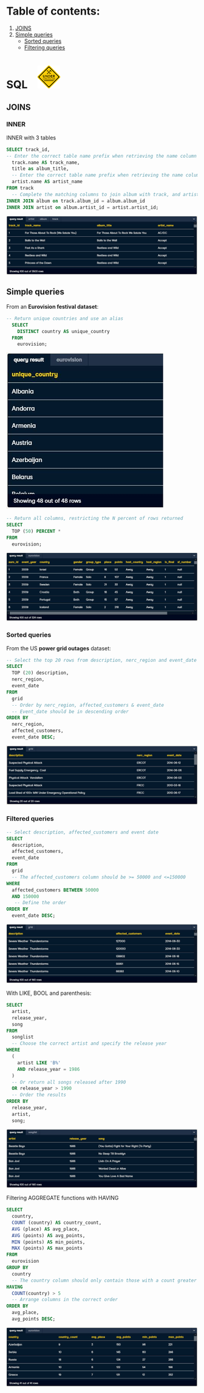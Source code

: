 # Table of contents:  
1. [JOINS](#joins)
1. [Simple queries](#Simple-queries)  
    * [Sorted queries](#Sorted-queries)    
    * [Filtering queries](#Filtered-queries)    


# SQL&nbsp;&nbsp;&nbsp; ![under_construction](https://github.com/jaume-rsl/jaume-rsl/blob/d2fe9e9e4d973e7dbbc99aa49dacb8dc324e8039/images/under_construction.png)

## JOINS
### INNER
INNER with 3 tables
```SQL
SELECT track_id,
-- Enter the correct table name prefix when retrieving the name column from the track table
  track.name AS track_name,
  title as album_title,
  -- Enter the correct table name prefix when retrieving the name column from the artist table
  artist.name AS artist_name
FROM track
  -- Complete the matching columns to join album with track, and artist with album
INNER JOIN album on track.album_id = album.album_id 
INNER JOIN artist on album.artist_id = artist.artist_id;
```
![INNER](https://github.com/jaume-rsl/SQL/blob/4888248ac4a8d66c015e5725a81152960e20c79c/Screenshots/07%20-INNER%20JOIN.jpg)


## Simple queries
From an **Eurovision festival dataset**:
```SQL
-- Return unique countries and use an alias
  SELECT 
    DISTINCT country AS unique_country 
  FROM 
    eurovision;
```
![Alias](https://github.com/jaume-rsl/SQL/blob/a5f2b1378de02e5ced6b39a50f4ff5bb2b519843/Screenshots/01%20-%20Alias.jpg)


```SQL
-- Return all columns, restricting the N percent of rows returned
SELECT 
  TOP (50) PERCENT *
FROM 
  eurovision;
```
![TOP N %](https://github.com/jaume-rsl/SQL/blob/a5f2b1378de02e5ced6b39a50f4ff5bb2b519843/Screenshots/02%20-%20Top%20N%20percent.jpg)

### Sorted queries
From the US **power grid outages** dataset:
```SQL
-- Select the top 20 rows from description, nerc_region and event_date
SELECT 
  TOP (20) description,
  nerc_region,
  event_date
FROM 
  grid 
  -- Order by nerc_region, affected_customers & event_date
  -- Event_date should be in descending order
ORDER BY
  nerc_region,
  affected_customers,
  event_date DESC;
```
![TOP N sorted](https://github.com/jaume-rsl/SQL/blob/a5f2b1378de02e5ced6b39a50f4ff5bb2b519843/Screenshots/03%20-%20Top%20N%20sorted.jpg)

### Filtered queries
```SQL
-- Select description, affected_customers and event date
SELECT 
  description, 
  affected_customers,
  event_date
FROM 
  grid 
  -- The affected_customers column should be >= 50000 and <=150000   
WHERE 
  affected_customers BETWEEN 50000
  AND 150000 
   -- Define the order   
ORDER BY 
  event_date DESC;
```
![WHERE and ORDER BY](https://github.com/jaume-rsl/SQL/blob/57137a241952492ca81b3b93056e4cff5fb80d26/Screenshots/04%20-%20WHERE%20BETWEEN%20and%20SORTED.jpg)

With LIKE, BOOL and parenthesis:
```SQL
SELECT 
  artist, 
  release_year, 
  song 
FROM 
  songlist 
  -- Choose the correct artist and specify the release year
WHERE 
  (
    artist LIKE 'B%' 
    AND release_year = 1986
  ) 
  -- Or return all songs released after 1990
  OR release_year > 1990 
  -- Order the results
ORDER BY 
  release_year, 
  artist, 
  song;
```
![LIKE BOOL and parenthesis](https://github.com/jaume-rsl/SQL/blob/3b7047004fc2c9a2219f4ba34f651bb9d791fa76/Screenshots/05%20-%20LIKE,%20BOOL%20and%20parenthesis%20combination.jpg)


Filtering AGGREGATE functions with HAVING
```SQL
SELECT 
  country, 
  COUNT (country) AS country_count, 
  AVG (place) AS avg_place, 
  AVG (points) AS avg_points, 
  MIN (points) AS min_points, 
  MAX (points) AS max_points 
FROM 
  eurovision 
GROUP BY 
  country 
  -- The country column should only contain those with a count greater than 5 (aggregate func. with HAVING)
HAVING 
  COUNT(country) > 5 
  -- Arrange columns in the correct order
ORDER BY 
  avg_place, 
  avg_points DESC;
```
![HAVING](https://github.com/jaume-rsl/SQL/blob/c9cb6b3204c544b6542bee40a1eb7c025dcf0570/Screenshots/06%20-%20HAVING.jpg)
